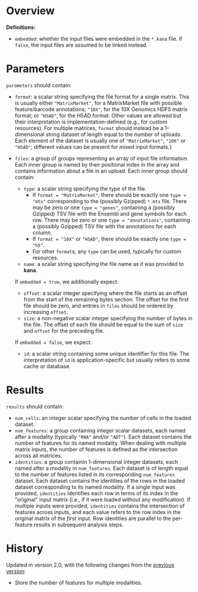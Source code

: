 # Overview

**Definitions:**

- `embedded`: whether the input files were embedded in the `*.kana` file.
  If `false`, the input files are assumed to be linked instead.

# Parameters

`parameters` should contain:

- `format`: a scalar string specifying the file format for a single matrix.
  This is usually either `"MatrixMarket"`, for a MatrixMarket file with possible feature/barcode annotations;
  `"10X"`, for the 10X Genomics HDF5 matrix format;
  or `"H5AD"`, for the H5AD format.
  Other values are allowed but their interpretation is implementation-defined (e.g., for custom resources). 
  For multiple matrices, `format` should instead be a 1-dimensional string dataset of length equal to the number of uploads.
  Each element of the dataset is usually one of `"MatrixMarket"`, `"10X"` or `"H5AD"`; 
  different values can be present for mixed input formats.}
- `files`: a group of groups representing an array of input file information.
  Each inner group is named by their positional index in the array and contains information about a file in an upload.
  Each inner group should contain:
  - `type`: a scalar string specifying the type of the file.
    - If `format = "MatrixMarket"`, there should be exactly one `type = "mtx"` corresponding to the (possibly Gzipped) `*.mtx` file.
      There may be zero or one `type = "genes"`, containing a (possibly Gzipped) TSV file with the Ensembl and gene symbols for each row.
      There may be zero or one `type = "annotations"`, containing a (possibly Gzipped) TSV file with the annotations for each column.
    - If `format = "10X"` or `"H5AD"`, there should be exactly one `type = "h5"`.
    - For other `format`s, any `type` can be used, typically for custom resources.
  - `name`: a scalar string specifying the file name as it was provided to **kana**.

  If `embedded = true`, we additionally expect:
  - `offset`: a scalar integer specifying where the file starts as an offset from the start of the remaining bytes section.
    The offset for the first file should be zero, and entries in `files` should be ordered by increasing `offset`.
  - `size`: a non-negative scalar integer specifying the number of bytes in the file.
    The offset of each file should be equal to the sum of `size` and `offset` for the preceding file.

  If `embedded = false`, we expect:
  - `id`: a scalar string containing some unique identifier for this file.
    The interpretation of `id` is application-specific but usually refers to some cache or database.

# Results

`results` should contain:

- `num_cells`: an integer scalar specifying the number of cells in the loaded dataset.
- `num_features`: a group containing integer scalar datasets, each named after a modality (typically `"RNA"` and/or `"ADT"`).
  Each dataset contains the number of features for its named modality.
  When dealing with multiple matrix inputs, the number of features is defined as the intersection across all matrices.
- `identities`: a group containin 1-dimensional integer datasets, each named after a modality in `num_features`.
  Each dataset is of length equal to the number of features listed in its corresponding `num_features` dataset.
  Each dataset contains the identities of the rows in the loaded dataset corresponding to its named modality.
  If a single input was provided, `identities` identifies each row in terms of its index in the "original" input matrix (i.e., if it were loaded without any modification).
  If multiple inputs were provided, `identities` contains the intersection of features across inputs, and each value refers to the row index in the original matrix of the _first_ input.
  Row identities are parallel to the per-feature results in subsequent analysis steps.

# History

Updated in version 2.0, with the following changes from the [previous version](v1_2.md):

- Store the number of features for multiple modalities.
